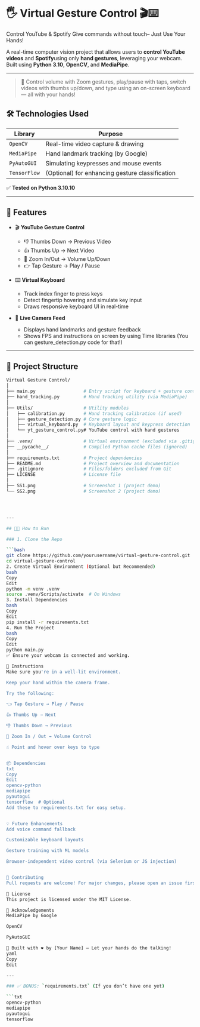 # 🖐️ Virtual Gesture Control 🎬⌨️  
Control YouTube & Spotify Give commands without touch– Just Use Your Hands!

A real-time computer vision project that allows users to **control YouTube videos** and **Spotify**using only **hand gestures**, leveraging your webcam.  
Built using **Python 3.10**, **OpenCV**, and **MediaPipe**.

---
> 🎥 Control volume with Zoom gestures, play/pause with taps, switch videos with thumbs up/down, and type using an on-screen keyboard — all with your hands!
## 🛠️ Technologies Used

| Library          | Purpose                                      |
|------------------|----------------------------------------------|
| `OpenCV`         | Real-time video capture & drawing            |
| `MediaPipe`      | Hand landmark tracking (by Google)           |
| `PyAutoGUI`      | Simulating keypresses and mouse events       |
| `TensorFlow`     | (Optional) for enhancing gesture classification |
✅ **Tested on Python 3.10.10**

---

## 🎯 Features

- 🎬 **YouTube Gesture Control**  
  - 👎 Thumbs Down → Previous Video  
  - 👍 Thumbs Up → Next Video  
  - 🤏 Zoom In/Out → Volume Up/Down  
  - 👉 Tap Gesture → Play / Pause  

- ⌨️ **Virtual Keyboard**  
  - Track index finger to press keys  
  - Detect fingertip hovering and simulate key input  
  - Draws responsive keyboard UI in real-time

- 🎥 **Live Camera Feed**  
  - Displays hand landmarks and gesture feedback  
  - Shows FPS and instructions on screen by using Time libraries (You can gesture_detection.py code for that!)

---

## 🔧 Project Structure

```bash
Virtual Gesture Control/
│
├── main.py                  # Entry script for keyboard + gesture controller
├── hand_tracking.py         # Hand tracking utility (via MediaPipe)
│
├── Utils/                   # Utility modules
│   ├── calibration.py       # Hand tracking calibration (if used)
│   ├── gesture_detection.py # Core gesture logic
│   ├── virtual_keyboard.py  # Keyboard layout and keypress detection
│   └── yt_gesture_control.py# YouTube control with hand gestures
│
├── .venv/                   # Virtual environment (excluded via .gitignore)
├── __pycache__/             # Compiled Python cache files (ignored)
│
├── requirements.txt         # Project dependencies
├── README.md                # Project overview and documentation
├── .gitignore               # Files/folders excluded from Git
├── LICENSE                  # License file
│
├── SS1.png                  # Screenshot 1 (project demo)
└── SS2.png                  # Screenshot 2 (project demo)




---

## 🧑‍💻 How to Run

### 1. Clone the Repo

```bash
git clone https://github.com/yourusername/virtual-gesture-control.git
cd virtual-gesture-control
2. Create Virtual Environment (Optional but Recommended)
bash
Copy
Edit
python -m venv .venv
source .venv/Scripts/activate  # On Windows
3. Install Dependencies
bash
Copy
Edit
pip install -r requirements.txt
4. Run the Project
bash
Copy
Edit
python main.py
✅ Ensure your webcam is connected and working.

📝 Instructions
Make sure you're in a well-lit environment.

Keep your hand within the camera frame.

Try the following:

👈 Tap Gesture → Play / Pause

👍 Thumbs Up → Next

👎 Thumbs Down → Previous

🤏 Zoom In / Out → Volume Control

☝️ Point and hover over keys to type


📦 Dependencies
txt
Copy
Edit
opencv-python
mediapipe
pyautogui
tensorflow  # Optional
Add these to requirements.txt for easy setup.


💡 Future Enhancements
Add voice command fallback

Customizable keyboard layouts

Gesture training with ML models

Browser-independent video control (via Selenium or JS injection)


🤝 Contributing
Pull requests are welcome! For major changes, please open an issue first to discuss what you'd like to change.

📜 License
This project is licensed under the MIT License.

🙌 Acknowledgements
MediaPipe by Google

OpenCV

PyAutoGUI

🚀 Built with ❤️ by [Your Name] – Let your hands do the talking!
yaml
Copy
Edit

---

### ✅ BONUS: `requirements.txt` (If you don’t have one yet)

```txt
opencv-python
mediapipe
pyautogui
tensorflow


